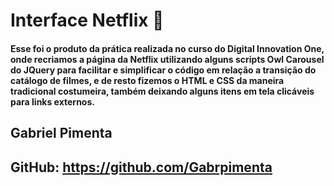 # Interface Netflix  :popcorn:



#### Esse foi o produto da prática realizada no curso do Digital Innovation One, onde recriamos a página da Netflix utilizando alguns scripts Owl Carousel do **JQuery** para facilitar e simplificar o código em relação a transição do catálogo de filmes, e de resto fizemos o **HTML** e **CSS** da maneira tradicional costumeira, também deixando alguns itens em tela clicáveis para links externos.



## Gabriel Pimenta

## GitHub: https://github.com/Gabrpimenta

